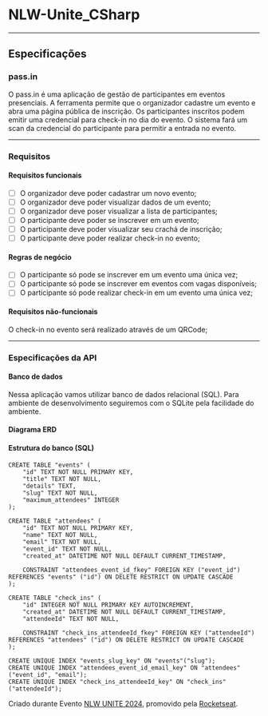 # NLW-Unite_CSharp

___

## Especificações

### pass.in

O pass.in é uma aplicação de gestão de participantes em eventos presenciais.
A ferramenta permite que o organizador cadastre um evento e abra uma página pública de inscrição.
Os participantes inscritos podem emitir uma credencial para check-in no dia do evento.
O sistema fará um scan da credencial do participante para permitir a entrada no evento.
___

### Requisitos

#### Requisitos funcionais

* [ ] O organizador deve poder cadastrar um novo evento;
* [ ] O organizador deve poder visualizar dados de um evento;
* [ ] O organizador deve poser visualizar a lista de participantes;
* [ ] O participante deve poder se inscrever em um evento;
* [ ] O participante deve poder visualizar seu crachá de inscrição;
* [ ] O participante deve poder realizar check-in no evento;

#### Regras de negócio

* [ ] O participante só pode se inscrever em um evento uma única vez;
* [ ] O participante só pode se inscrever em eventos com vagas disponíveis;
* [ ] O participante só pode realizar check-in em um evento uma única vez;

#### Requisitos não-funcionais

O check-in no evento será realizado através de um QRCode;
___

### Especificações da API

#### Banco de dados

Nessa aplicação vamos utilizar banco de dados relacional (SQL). Para ambiente de desenvolvimento seguiremos com o SQLite
pela facilidade do ambiente.

#### Diagrama ERD

#### Estrutura do banco (SQL)

```
CREATE TABLE "events" (
    "id" TEXT NOT NULL PRIMARY KEY,
    "title" TEXT NOT NULL,
    "details" TEXT,
    "slug" TEXT NOT NULL,
    "maximum_attendees" INTEGER
);

CREATE TABLE "attendees" (
    "id" TEXT NOT NULL PRIMARY KEY,
    "name" TEXT NOT NULL,
    "email" TEXT NOT NULL,
    "event_id" TEXT NOT NULL,
    "created_at" DATETIME NOT NULL DEFAULT CURRENT_TIMESTAMP,
    
    CONSTRAINT "attendees_event_id_fkey" FOREIGN KEY ("event_id") REFERENCES "events" ("id") ON DELETE RESTRICT ON UPDATE CASCADE
);

CREATE TABLE "check_ins" (
    "id" INTEGER NOT NULL PRIMARY KEY AUTOINCREMENT,
    "created_at" DATETIME NOT NULL DEFAULT CURRENT_TIMESTAMP,
    "attendeeId" TEXT NOT NULL,
    
    CONSTRAINT "check_ins_attendeeId_fkey" FOREIGN KEY ("attendeeId") REFERENCES "attendees" ("id") ON DELETE RESTRICT ON UPDATE CASCADE
);

CREATE UNIQUE INDEX "events_slug_key" ON "events"("slug");
CREATE UNIQUE INDEX "attendees_event_id_email_key" ON "attendees"("event_id", "email");
CREATE UNIQUE INDEX "check_ins_attendeeId_key" ON "check_ins"("attendeeId");
```

Criado durante Evento [NLW UNITE 2024](https://www.rocketseat.com.br/eventos/nlw/convite/tiago-23574), promovido
pela [Rocketseat](https://www.rocketseat.com.br/).